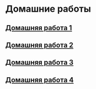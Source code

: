 # Домашние работы

## [Домашняя работа 1]()
## [Домашняя работа 2]()
## [Домашняя работа 3]()
## [Домашняя работа 4]()

